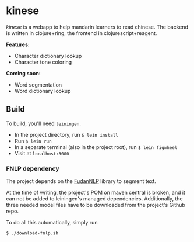 # kinese
*kinese* is a webapp to help mandarin learners to read chinese. The backend is written in clojure+ring, the frontend in clojurescript+reagent.

**Features:**
- Character dictionary lookup
- Character tone coloring

**Coming soon:**
- Word segmentation
- Word dictionary lookup

## Build
To build, you'll need ``leiningen``.
- In the project directory, run ``$ lein install``
- Run ``$ lein run``
- In a separate terminal (also in the project root), run ``$ lein figwheel``
- Visit at ``localhost:3000``

### FNLP dependency

The project depends on the [FudanNLP](https://github.com/FudanNLP/fnlp) library to segment text. 

At the time of writing, the project's POM on maven central is broken, and it can not be added to leiningen's managed dependencies. Additionally, the three needed model files have to be downloaded from the project's Github repo.

To do all this automatically, simply run

    $ ./download-fnlp.sh
